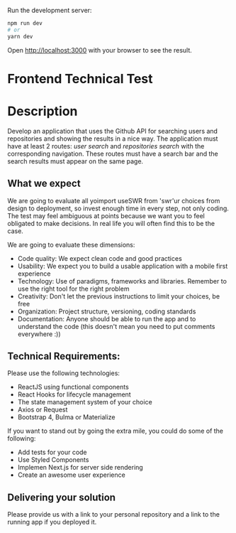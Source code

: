 Run the development server:

```bash
npm run dev
# or
yarn dev
```

Open [http://localhost:3000](http://localhost:3000) with your browser to see the result.

# Frontend Technical Test

# Description

Develop an application that uses the Github API for searching users and repositories and showing the results in a nice way.
The application must have at least 2 routes: _user search_ and _repositories search_ with the corresponding navigation.
These routes must have a search bar and the search results must appear on the same page.

## What we expect

We are going to evaluate all yoimport useSWR from 'swr'ur choices from design to deployment, so invest enough time in every step, not only coding. The test may feel ambiguous at points because we want you to feel obligated to make decisions. In real life you will often find this to be the case.

We are going to evaluate these dimensions:

- Code quality: We expect clean code and good practices
- Usability: We expect you to build a usable application with a mobile first experience
- Technology: Use of paradigms, frameworks and libraries. Remember to use the right tool for the right problem
- Creativity: Don't let the previous instructions to limit your choices, be free
- Organization: Project structure, versioning, coding standards
- Documentation: Anyone should be able to run the app and to understand the code (this doesn't mean you need to put comments everywhere :))

## Technical Requirements:

Please use the following technologies:

- ReactJS using functional components
- React Hooks for lifecycle management
- The state management system of your choice
- Axios or Request
- Bootstrap 4, Bulma or Materialize

If you want to stand out by going the extra mile, you could do some of the following:

- Add tests for your code
- Use Styled Components
- Implemen Next.js for server side rendering
- Create an awesome user experience

## Delivering your solution

Please provide us with a link to your personal repository and a link to the running app if you deployed it.
